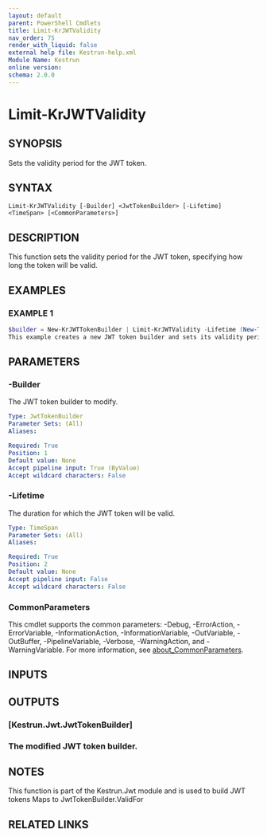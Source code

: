 ```yaml
---
layout: default
parent: PowerShell Cmdlets
title: Limit-KrJWTValidity
nav_order: 75
render_with_liquid: false
external help file: Kestrun-help.xml
Module Name: Kestrun
online version:
schema: 2.0.0
---
```


# Limit-KrJWTValidity

## SYNOPSIS
Sets the validity period for the JWT token.

## SYNTAX

```
Limit-KrJWTValidity [-Builder] <JwtTokenBuilder> [-Lifetime] <TimeSpan> [<CommonParameters>]
```

## DESCRIPTION
This function sets the validity period for the JWT token, specifying how long the token will be valid.

## EXAMPLES

### EXAMPLE 1
```powershell
$builder = New-KrJWTTokenBuilder | Limit-KrJWTValidity -Lifetime (New-TimeSpan -Hours 1)
This example creates a new JWT token builder and sets its validity period to 1 hour.
```

## PARAMETERS

### -Builder
The JWT token builder to modify.

```yaml
Type: JwtTokenBuilder
Parameter Sets: (All)
Aliases:

Required: True
Position: 1
Default value: None
Accept pipeline input: True (ByValue)
Accept wildcard characters: False
```

### -Lifetime
The duration for which the JWT token will be valid.

```yaml
Type: TimeSpan
Parameter Sets: (All)
Aliases:

Required: True
Position: 2
Default value: None
Accept pipeline input: False
Accept wildcard characters: False
```

### CommonParameters
This cmdlet supports the common parameters: -Debug, -ErrorAction, -ErrorVariable, -InformationAction, -InformationVariable, -OutVariable, -OutBuffer, -PipelineVariable, -Verbose, -WarningAction, and -WarningVariable. For more information, see [about_CommonParameters](http://go.microsoft.com/fwlink/?LinkID=113216).

## INPUTS

## OUTPUTS

### [Kestrun.Jwt.JwtTokenBuilder]
### The modified JWT token builder.
## NOTES
This function is part of the Kestrun.Jwt module and is used to build JWT tokens
Maps to JwtTokenBuilder.ValidFor

## RELATED LINKS
